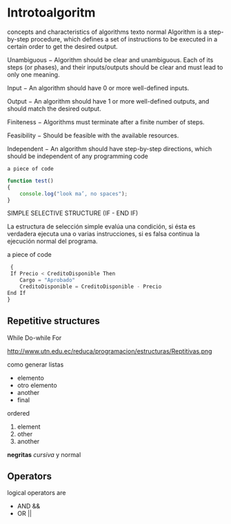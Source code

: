# Introtoalgoritm
 
concepts and characteristics of algorithms
texto normal
 Algorithm is a step-by-step procedure, which defines a set of instructions to be executed in a certain order to get the desired output. 
 
 Unambiguous − Algorithm should be clear and unambiguous. Each of its steps (or phases), and their inputs/outputs should be clear and must lead to only one meaning.

Input − An algorithm should have 0 or more well-defined inputs.

Output − An algorithm should have 1 or more well-defined outputs, and should match the desired output.

Finiteness − Algorithms must terminate after a finite number of steps.

Feasibility − Should be feasible with the available resources.

Independent − An algorithm should have step-by-step directions, which should be independent of any programming code


    a piece of code
```javascript
function test() 
{​​​​​​ 
    console.log("look ma’, no spaces");
}​​​​​​
```
 
SIMPLE SELECTIVE STRUCTURE (IF - END IF)
 
 La estructura de selección simple evalúa una condición, si ésta es verdadera ejecuta una o varias instrucciones, si es falsa continua la ejecución normal del programa.
 
  a piece of code
```javascript
 {​​​​​​ 
 If Precio < CreditoDisponible Then
    Cargo = "Aprobado" 
    CreditoDisponible = CreditoDisponible - Precio
End If
}​​​​​​
```

## Repetitive structures
While
Do-while
For

http://www.utn.edu.ec/reduca/programacion/estructuras/Reptitivas.png


como generar listas
* elemento
* otro elemento
* another
* final
 
ordered
1. element 
2. other
3. another
 
**negritas** _cursiva_ y normal
 
## Operators
logical operators are 
* AND  &&
* OR  ||
